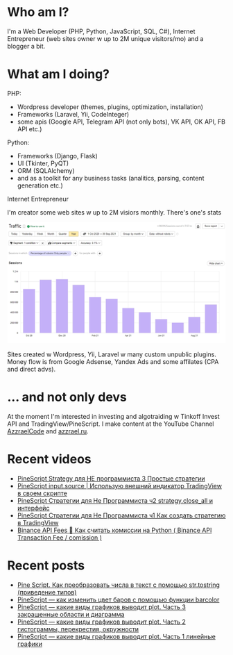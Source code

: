 # Who am I?

I'm a Web Developer (PHP, Python, JavaScript, SQL, C#), Internet Entrepreneur (web sites owner w up to 2M unique visitors/mo) and a blogger a bit.

# What am I doing?

PHP:
- Wordpress developer (themes, plugins, optimization, installation) 
- Frameworks (Laravel, Yii, CodeInteger)
- some apis (Google API, Telegram API (not only bots), VK API, OK API, FB API etc.)

Python:
- Frameworks (Django, Flask)
- UI (Tkinter, PyQT)
- ORM (SQLAlchemy)
- and as a toolkit for any business tasks (analitics, parsing, content generation etc.)

Internet Entrepreneur

I'm creator some web sites w up to 2M visiors monthly. There's one's stats

![Unique visitors in 2021](https://github.com/AzzraelCode/AzzraelCode/blob/main/images/n.jpg?raw=true)

Sites created w Wordpress, Yii, Laravel w many custom unpublic plugins. Money flow is from Google Adsense, Yandex Ads and some affilates (CPA and direct advs).

# ... and not only devs

At the moment I'm interested in investing and algotraiding w Tinkoff Invest API and TradingView/PineScript. I make content at the YouTube Channel [AzzraelCode](https://www.youtube.com/channel/UCf6kozNejHoQuFhBDB8cfxA) and [azzrael.ru](https://azzrael.ru). 

# Recent videos

<!-- AZZCODEYT:START -->
- [PineScript Strategy для НЕ программиста 3 Простые стратегии](https://www.youtube.com/watch?v=BsXH4Q7_HzU)
- [PineScript input.source | Использую внешний индикатор TradingView в своем скрипте](https://www.youtube.com/watch?v=c2Vt_bzy0e4)
- [PineScript Стратегии для Не Программиста ч2 strategy.close_all и интерфейс](https://www.youtube.com/watch?v=c_INQKqlVYI)
- [PineScript Стратегии для Не Программиста ч1 Как создать стратегию в TradingView](https://www.youtube.com/watch?v=cVvXhin8hVs)
- [Binance API Fees 🔴 Как считать комиссии на Python &lpar; Binance API Transaction Fee / comission &rpar;](https://www.youtube.com/watch?v=Tz2SIWljMZM)
<!-- AZZCODEYT:END -->


# Recent posts

<!-- AZZRAELRU:START -->
- [Pine Script. Как преобразовать числа в текст с помощью str.tostring &lpar;приведение типов&rpar;](https://azzrael.ru/pine-script-kak-preobrazovat-chisla-v-tekst-s-pomoshhyu-str-tostring-privedenie-tipov)
- [PineScript — как изменить цвет баров с помощью функции barcolor](https://azzrael.ru/pinescript-kak-izmenit-cvet-barov-s-pomoshhyu-funkcii-barcolor)
- [PineScript — какие виды графиков выводит plot. Часть 3 закрашенные области и диаграмма](https://azzrael.ru/pinescript-kakie-vidy-grafikov-vyvodit-plot-chast-3-zakrashennye-oblasti-i-diagramma)
- [PineScript — какие виды графиков выводит plot. Часть 2 гистограммы, перекрестия, окружности](https://azzrael.ru/pinescript-kakie-vidy-grafikov-vyvodit-plot-chast-2-gistogrammy-perekrestiya-okruzhnosti)
- [PineScript — какие виды графиков выводит plot. Часть 1 линейные графики](https://azzrael.ru/pinescript-kakie-vidy-grafikov-vyvodit-plot-chast-1-linejnye-grafiki)
<!-- AZZRAELRU:END -->


